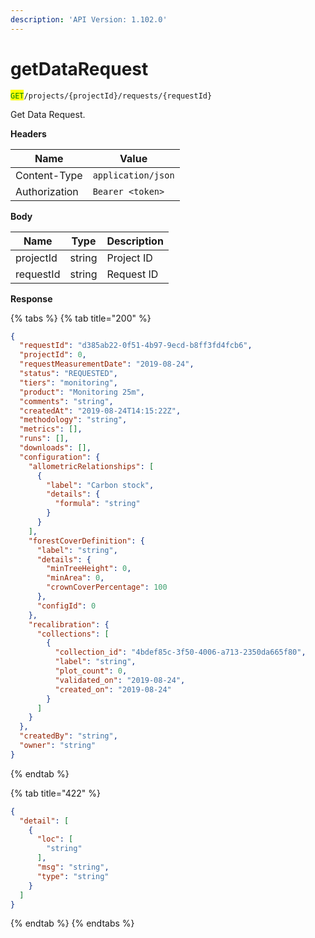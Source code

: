 ```yaml
---
description: 'API Version: 1.102.0'
---
```


# getDataRequest

<mark style="color:green;">`GET`</mark>`/projects/{projectId}/requests/{requestId}`

Get Data Request.

**Headers**

| Name          | Value              |
| ------------- | ------------------ |
| Content-Type  | `application/json` |
| Authorization | `Bearer <token>`   |

**Body**

| Name      | Type   | Description |
| --------- | ------ | ----------- |
| projectId | string | Project ID  |
| requestId | string | Request ID  |

**Response**

{% tabs %}
{% tab title="200" %}
```json
{
  "requestId": "d385ab22-0f51-4b97-9ecd-b8ff3fd4fcb6",
  "projectId": 0,
  "requestMeasurementDate": "2019-08-24",
  "status": "REQUESTED",
  "tiers": "monitoring",
  "product": "Monitoring 25m",
  "comments": "string",
  "createdAt": "2019-08-24T14:15:22Z",
  "methodology": "string",
  "metrics": [],
  "runs": [],
  "downloads": [],
  "configuration": {
    "allometricRelationships": [
      {
        "label": "Carbon stock",
        "details": {
          "formula": "string"
        }
      }
    ],
    "forestCoverDefinition": {
      "label": "string",
      "details": {
        "minTreeHeight": 0,
        "minArea": 0,
        "crownCoverPercentage": 100
      },
      "configId": 0
    },
    "recalibration": {
      "collections": [
        {
          "collection_id": "4bdef85c-3f50-4006-a713-2350da665f80",
          "label": "string",
          "plot_count": 0,
          "validated_on": "2019-08-24",
          "created_on": "2019-08-24"
        }
      ]
    }
  },
  "createdBy": "string",
  "owner": "string"
}
```
{% endtab %}

{% tab title="422" %}
```json
{
  "detail": [
    {
      "loc": [
        "string"
      ],
      "msg": "string",
      "type": "string"
    }
  ]
}
```
{% endtab %}
{% endtabs %}
